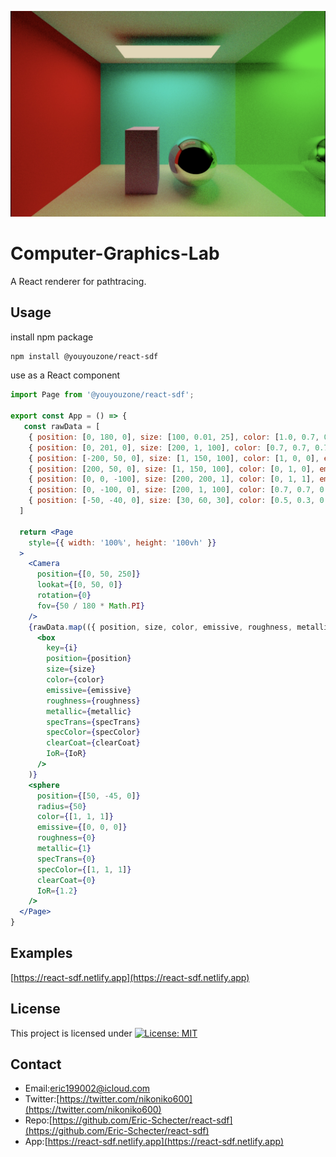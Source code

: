 <p align="center">
  <img src="./screenshot/profile.jpg" alt=''>
</p>

# Computer-Graphics-Lab
A React renderer for pathtracing.  

## Usage

install npm package

```bash
npm install @youyouzone/react-sdf
```

use as a React component

```jsx
import Page from '@youyouzone/react-sdf';

export const App = () => {
   const rawData = [
    { position: [0, 180, 0], size: [100, 0.01, 25], color: [1.0, 0.7, 0.38], emissive: [10, 10, 10], roughness: 1, metallic: 0, specTrans: 0, IoR: 1.5, specColor: [1, 1, 1], clearCoat: 0 },
    { position: [0, 201, 0], size: [200, 1, 100], color: [0.7, 0.7, 0.7], emissive: [0, 0, 0], roughness: 1, metallic: 0, specTrans: 0, IoR: 1.5, specColor: [1, 1, 1], clearCoat: 0 },
    { position: [-200, 50, 0], size: [1, 150, 100], color: [1, 0, 0], emissive: [0, 0, 0], roughness: 1, metallic: 0, specTrans: 0, IoR: 1.5, specColor: [1, 1, 1], clearCoat: 0 },
    { position: [200, 50, 0], size: [1, 150, 100], color: [0, 1, 0], emissive: [0, 0, 0], roughness: 0.1, metallic: 1, specTrans: 0, IoR: 1.5, specColor: [1, 1, 1], clearCoat: 0 },
    { position: [0, 0, -100], size: [200, 200, 1], color: [0, 1, 1], emissive: [0, 0, 0], roughness: 1, metallic: 0, specTrans: 0, IoR: 1.5, specColor: [1, 1, 1], clearCoat: 0 },
    { position: [0, -100, 0], size: [200, 1, 100], color: [0.7, 0.7, 0.7], emissive: [0, 0, 0], roughness: 1, metallic: 0, specTrans: 0, IoR: 1.5, specColor: [1, 1, 1], clearCoat: 0 },
    { position: [-50, -40, 0], size: [30, 60, 30], color: [0.5, 0.3, 0.6], emissive: [0, 0, 0], roughness: 1, metallic: 0, specTrans: 0, IoR: 1.5, specColor: [1, 1, 1], clearCoat: 0 },
  ]

  return <Page
    style={{ width: '100%', height: '100vh' }}
  >
    <Camera
      position={[0, 50, 250]}
      lookat={[0, 50, 0]}
      rotation={0}
      fov={50 / 180 * Math.PI}
    />
    {rawData.map(({ position, size, color, emissive, roughness, metallic, specTrans, IoR, specColor, clearCoat }, i) =>
      <box
        key={i}
        position={position}
        size={size}
        color={color}
        emissive={emissive}
        roughness={roughness}
        metallic={metallic}
        specTrans={specTrans}
        specColor={specColor}
        clearCoat={clearCoat}
        IoR={IoR}
      />
    )}
    <sphere
      position={[50, -45, 0]}
      radius={50}
      color={[1, 1, 1]}
      emissive={[0, 0, 0]}
      roughness={0}
      metallic={1}
      specTrans={0}
      specColor={[1, 1, 1]}
      clearCoat={0}
      IoR={1.2}
    />
  </Page>
}
```

## Examples
[https://react-sdf.netlify.app](https://react-sdf.netlify.app) 

## License
This project is licensed under [![License: MIT](https://img.shields.io/badge/License-MIT-yellow.svg)](https://opensource.org/licenses/MIT)

## Contact
* Email:[eric199002@icloud.com](eric199002@icloud.com)
* Twitter:[https://twitter.com/nikoniko600](https://twitter.com/nikoniko600)
* Repo:[https://github.com/Eric-Schecter/react-sdf](https://github.com/Eric-Schecter/react-sdf)
* App:[https://react-sdf.netlify.app](https://react-sdf.netlify.app) 